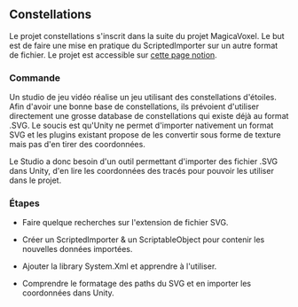 ## Constellations
Le projet constellations s'inscrit dans la suite du projet MagicaVoxel. Le but est de faire une mise en pratique du ScriptedImporter sur un autre format de fichier.
Le projet est accessible sur [cette page notion](https://www.notion.so/samtechart/Projet-Constellations-28a5d96b946d80659581d73eaee2baef).

### Commande
Un studio de jeu vidéo réalise un jeu utilisant des constellations d'étoiles. Afin d'avoir une bonne base de constellations, ils prévoient d'utiliser directement une grosse database de constellations qui existe déjà au format .SVG. Le soucis est qu'Unity ne permet d'importer nativement un format SVG et les plugins existant propose de les convertir sous forme de texture mais pas d'en tirer des coordonnées.

Le Studio a donc besoin d'un outil permettant d'importer des fichier .SVG dans Unity, d'en lire les coordonnées des tracés pour pouvoir les utiliser dans le projet.

### Étapes
- Faire quelque recherches sur l'extension de fichier SVG.

- Créer un ScriptedImporter & un ScriptableObject pour contenir les nouvelles données importées.

- Ajouter la library System.Xml et apprendre à l'utiliser.

- Comprendre le formatage des paths du SVG et en importer les coordonnées dans Unity.